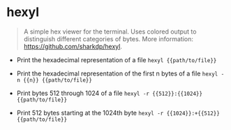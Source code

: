 # hexyl
> A simple hex viewer for the terminal. Uses colored output to distinguish different categories of bytes.
> More information: <https://github.com/sharkdp/hexyl>.

- Print the hexadecimal representation of a file
`hexyl {{path/to/file}}`

- Print the hexadecimal representation of the first n bytes of a file
`hexyl -n {{n}} {{path/to/file}}`

- Print bytes 512 through 1024 of a file
`hexyl -r {{512}}:{{1024}} {{path/to/file}}`

- Print 512 bytes starting at the 1024th byte
`hexyl -r {{1024}}:+{{512}} {{path/to/file}}`

